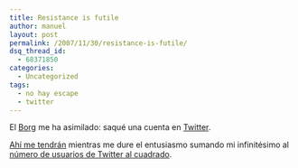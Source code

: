 ```yaml
---
title: Resistance is futile
author: manuel
layout: post
permalink: /2007/11/30/resistance-is-futile/
dsq_thread_id:
  - 68371850
categories:
  - Uncategorized
tags:
  - no hay escape
  - twitter
---
```

El [Borg][1] me ha asimilado: saqué una cuenta en [Twitter][2].

[Ahí me tendrán][3] mientras me dure el entusiasmo sumando mi infinitésimo al [número de usuarios de Twitter al cuadrado][4].

 [1]: http://en.wikipedia.org/wiki/Borg_%28Star_Trek%29
 [2]: http://twitter.com
 [3]: http://twitter.com/manuelaristaran
 [4]: http://es.wikipedia.org/wiki/Ley_de_Metcalfe